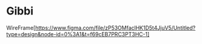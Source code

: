 # Gibbi
WireFrame[https://www.figma.com/file/zP53OMfaclHK1D5t4JjuV5/Untitled?type=design&node-id=0%3A1&t=f69cEB7PRC3PT3HC-1]
